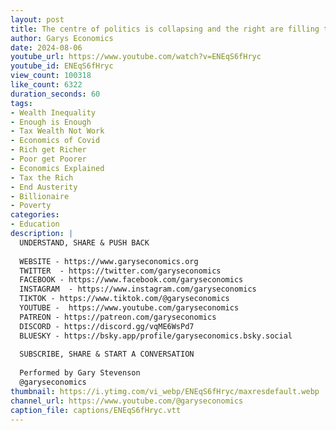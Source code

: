 ```yaml
---
layout: post
title: The centre of politics is collapsing and the right are filling the void
author: Garys Economics
date: 2024-08-06
youtube_url: https://www.youtube.com/watch?v=ENEqS6fHryc
youtube_id: ENEqS6fHryc
view_count: 100318
like_count: 6322
duration_seconds: 60
tags:
- Wealth Inequality
- Enough is Enough
- Tax Wealth Not Work
- Economics of Covid
- Rich get Richer
- Poor get Poorer
- Economics Explained
- Tax the Rich
- End Austerity
- Billionaire
- Poverty
categories:
- Education
description: |
  UNDERSTAND, SHARE & PUSH BACK
  
  WEBSITE - https://www.garyseconomics.org
  TWITTER  - https://twitter.com/garyseconomics
  FACEBOOK - https://www.facebook.com/garyseconomics
  INSTAGRAM  - https://www.instagram.com/garyseconomics
  TIKTOK - https://www.tiktok.com/@garyseconomics
  YOUTUBE -  https://www.youtube.com/garyseconomics
  PATREON - https://patreon.com/garyseconomics
  DISCORD - https://discord.gg/vqME6WsPd7
  BLUESKY - https://bsky.app/profile/garyseconomics.bsky.social
  
  SUBSCRIBE, SHARE & START A CONVERSATION
  
  Performed by Gary Stevenson
  @garyseconomics
thumbnail: https://i.ytimg.com/vi_webp/ENEqS6fHryc/maxresdefault.webp
channel_url: https://www.youtube.com/@garyseconomics
caption_file: captions/ENEqS6fHryc.vtt
---
```

